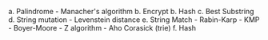 a. Palindrome
	- Manacher's algorithm
b. Encrypt
b. Hash
c. Best Substring
d. String mutation
	- Levenstein distance
e. String Match
	- Rabin-Karp
	- KMP
	- Boyer-Moore
	- Z algorithm
	- Aho Corasick (trie)
f. Hash
